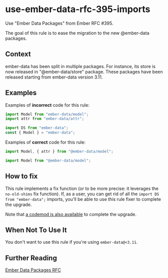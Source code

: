 # use-ember-data-rfc-395-imports

Use &#34;Ember Data Packages&#34; from Ember RFC #395.

The goal of this rule is to ease the migration to the new @ember-data packages.

## Context

ember-data has been split in multiple packages. For instance, its store is now released in "@ember-data/store" package. These packages have been released starting from ember-data version 3.11.

## Examples

Examples of **incorrect** code for this rule:

```js
import Model from "ember-data/model";
import attr from "ember-data/attr";

import DS from "ember-data";
const { Model } = "ember-data";
```

Examples of **correct** code for this rule:

```js
import Model, { attr } from "@ember-data/model";

import Model from "@ember-data/model";
```

## How to fix

This rule implements a fix function (or to be more precise: it leverages the `no-old-shims` fix function). If, as a user, you can get rid of all the `import DS from "ember-data";` imports, you'll be able to use this rule fixer to complete the upgrade.

Note that [a codemod is also available](https://github.com/ember-codemods/ember-data-codemod) to complete the upgrade.

## When Not To Use It

You don't want to use this rule if you're using `ember-data@<3.11`.

## Further Reading

[Ember Data Packages RFC](https://github.com/emberjs/rfcs/blob/master/text/0395-ember-data-packages.md)
